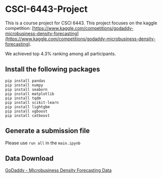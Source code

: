 # CSCI-6443-Project

This is a course project for CSCI 6443. This project focuses on the kaggle competition: [https://www.kaggle.com/competitions/godaddy-microbusiness-density-forecasting](https://www.kaggle.com/competitions/godaddy-microbusiness-density-forecasting).

We achieved top 4.3% ranking among all participants.



## Install the following packages

```
pip install pandas
pip install numpy
pip install seaborn
pip install matplotlib
pip install tqdm
pip install scikit-learn
pip install lightgbm
pip install xgboost
pip install catboost

```

## Generate a submission file

Please use `run all` in the `main.ipynb`

## Data Download

[GoDaddy - Microbusiness Density Forecasting Data](https://www.kaggle.com/competitions/godaddy-microbusiness-density-forecasting/data)
